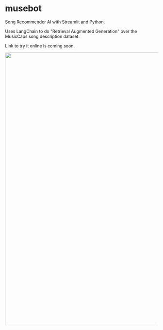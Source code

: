 # musebot
Song Recommender AI with Streamlit and Python.

Uses LangChain to do "Retrieval Augmented Generation" over the MusicCaps song description dataset.

Link to try it online is coming soon.

<img src="https://github.com/kutay25/musebot/assets/20889454/22699edd-640b-4787-bf9d-f2df1f6954aa" width="600" height="900">
